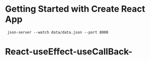 # Getting Started with Create React App

` json-server --watch data/data.json --port 8000`
# React-useEffect-useCallBack-
